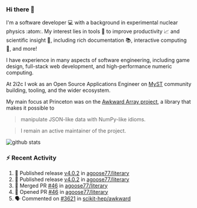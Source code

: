 ### Hi there 👋 

I'm a software developer 💻 with a background in experimental nuclear physics :atom:. My interest lies in tools :wrench: to improve productivity :chart_with_upwards_trend: and scientific insight :telescope:, including rich documentation 📚, interactive computing 🧮, and more! 

I have experience in many aspects of software engineering, including game design, full-stack web development, and high-performance numeric computing. 

At 2i2c I wok as an Open Source Applications Engineer on [MyST](https://github.com/jupyter-book/mystmd) community building, tooling, and the wider ecosystem. 

My main focus at Princeton was on the [Awkward Array project](awkward-array.org/), a library that makes it possible to 
> manipulate JSON-like data with NumPy-like idioms.

> I remain an active maintainer of the project. 

![github stats](https://github-readme-stats.vercel.app/api?username=agoose77&show_icons=true&hide_rank=true&hide_title=true&bg_color=30,e76445,904e95&text_color=efe3ec&icon_color=efe3ec)
<!--
**agoose77/agoose77** is a ✨ _special_ ✨ repository because its `README.md` (this file) appears on your GitHub profile.

Here are some ideas to get you started:

- 🔭 I’m currently working on ...
- 🌱 I’m currently learning ...
- 👯 I’m looking to collaborate on ...
- 🤔 I’m looking for help with ...
- 💬 Ask me about ...
- 📫 How to reach me: ...
- 😄 Pronouns: ...
- ⚡ Fun fact: ...
-->

### :zap: Recent Activity

<!--START_SECTION:activity-->
1. 🚀 Published release [v4.0.2](https://github.com/agoose77/literary/releases/tag/v4.0.2) in [agoose77/literary](https://github.com/agoose77/literary)
2. 🚀 Published release [v4.0.2](https://github.com/agoose77/literary/releases/tag/v4.0.2) in [agoose77/literary](https://github.com/agoose77/literary)
3. 🎉 Merged PR [#46](https://github.com/agoose77/literary/pull/46) in [agoose77/literary](https://github.com/agoose77/literary)
4. 💪 Opened PR [#46](https://github.com/agoose77/literary/pull/46) in [agoose77/literary](https://github.com/agoose77/literary)
5. 🗣 Commented on [#3621](https://github.com/scikit-hep/awkward/pull/3621#issuecomment-3191911393) in [scikit-hep/awkward](https://github.com/scikit-hep/awkward)
<!--END_SECTION:activity-->
